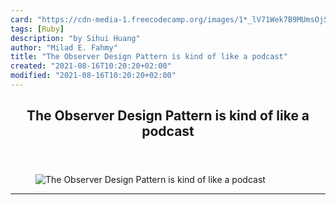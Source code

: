```yaml
---
card: "https://cdn-media-1.freecodecamp.org/images/1*_lV71Wek7B9MUmsOjS76gQ.png"
tags: [Ruby]
description: "by Sihui Huang"
author: "Milad E. Fahmy"
title: "The Observer Design Pattern is kind of like a podcast"
created: "2021-08-16T10:20:20+02:00"
modified: "2021-08-16T10:20:20+02:00"
---
```

<div class="site-wrapper">
<main id="site-main" class="site-main outer">
<div class="inner">
<article class="post-full post tag-ruby tag-design-patterns tag-programming tag-web-development tag-learning-to-code ">
<header class="post-full-header">
<h1 class="post-full-title">The Observer Design Pattern is kind of like a podcast</h1>
</header>
<figure class="post-full-image">
<picture>
<source media="(max-width: 700px)" sizes="1px" srcset="data:image/gif;base64,R0lGODlhAQABAIAAAAAAAP///yH5BAEAAAAALAAAAAABAAEAAAIBRAA7 1w">
<source media="(min-width: 701px)" sizes="(max-width: 800px) 400px,
(max-width: 1170px) 700px,
1400px" srcset="https://cdn-media-1.freecodecamp.org/images/1*_lV71Wek7B9MUmsOjS76gQ.png 300w,
https://cdn-media-1.freecodecamp.org/images/1*_lV71Wek7B9MUmsOjS76gQ.png 600w,
https://cdn-media-1.freecodecamp.org/images/1*_lV71Wek7B9MUmsOjS76gQ.png 1000w,
https://cdn-media-1.freecodecamp.org/images/1*_lV71Wek7B9MUmsOjS76gQ.png 2000w">
<img onerror="this.style.display='none'" src="https://cdn-media-1.freecodecamp.org/images/1*_lV71Wek7B9MUmsOjS76gQ.png" alt="The Observer Design Pattern is kind of like a podcast">
</picture>
</figure>
<section class="post-full-content">
<div class="post-content medium-migrated-article">
</div>
<hr>
</section>
</article>
</div>
</main>
</div>
<!-- Google Tag Manager (noscript) -->
<!-- End Google Tag Manager (noscript) -->
